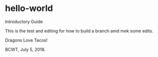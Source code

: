 # hello-world
Introductory Guide

This is the test and editing for how to build a branch amd mek some edits.

Dragons Love Tacos!

BCWT, July 5, 2018.

